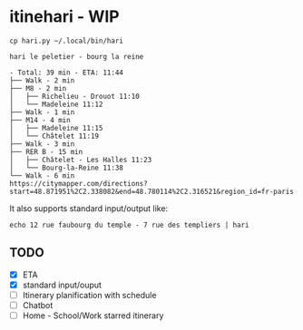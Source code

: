 # itinehari - WIP

`cp hari.py ~/.local/bin/hari`

`hari le peletier - bourg la reine`

```text
- Total: 39 min - ETA: 11:44
├── Walk - 2 min
├── M8 - 2 min
│   ├── Richelieu - Drouot 11:10
│   └── Madeleine 11:12
├── Walk - 1 min
├── M14 - 4 min
│   ├── Madeleine 11:15
│   └── Châtelet 11:19
├── Walk - 3 min
├── RER B - 15 min
│   ├── Châtelet - Les Halles 11:23
│   └── Bourg-la-Reine 11:38
└── Walk - 6 min
https://citymapper.com/directions?start=48.871951%2C2.338082&end=48.780114%2C2.316521&region_id=fr-paris
```

It also supports standard input/output like:

`echo 12 rue faubourg du temple - 7 rue des templiers | hari`

## TODO

- [x] ETA
- [x] standard input/ouput
- [ ] Itinerary planification with schedule
- [ ] Chatbot
- [ ] Home - School/Work starred itinerary
